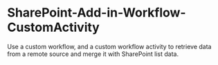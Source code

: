 # SharePoint-Add-in-Workflow-CustomActivity
Use a custom workflow, and a custom workflow activity to retrieve data from a remote source and merge it with SharePoint list data.
